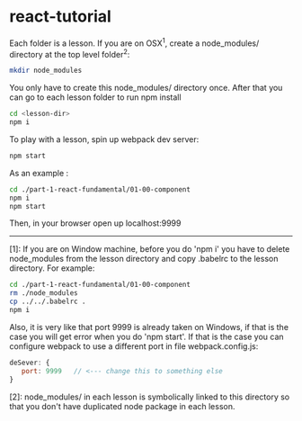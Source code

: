 # react-tutorial

Each folder is a lesson. If you are on OSX<sup>1</sup>, create a node_modules/ directory at the top level folder<sup>2</sup>:

```sh
mkdir node_modules
```

You only have to create this node_modules/ directory once. After that you can go to each lesson folder to run npm install

```sh
cd <lesson-dir>
npm i
```

To play with a lesson, spin up webpack dev server:

```sh
npm start
```

As an example : 

```sh
cd ./part-1-react-fundamental/01-00-component
npm i
npm start 
```

Then, in your browser open up localhost:9999




------------
[1]: If you are on Window machine, before you do 'npm i' you have to delete node_modules from the lesson directory and copy .babelrc to the lesson directory. For example:
```sh
cd ./part-1-react-fundamental/01-00-component
rm ./node_modules
cp ../../.babelrc .
npm i
```
Also, it is very like that port 9999 is already taken on Windows, if that is the case you will get error when you do 'npm start'. If that is the case you can configure webpack to use a different port in file webpack.config.js:
```javascript
deSever: {
   port: 9999   // <--- change this to something else 
}
```

[2]: node_modules/ in each lesson is symbolically linked to this directory so that you don't have duplicated node package in each lesson.
 


